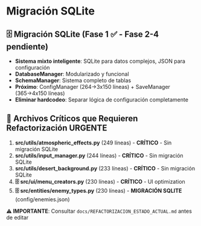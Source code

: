 # Migración SQLite

## 🗄️ **Migración SQLite** (Fase 1 ✅ - Fase 2-4 pendiente)
- **Sistema mixto inteligente**: SQLite para datos complejos, JSON para configuración
- **DatabaseManager**: Modularizado y funcional
- **SchemaManager**: Sistema completo de tablas
- **Próximo**: ConfigManager (264→3x150 líneas) + SaveManager (365→4x150 líneas)
- **Eliminar hardcodeo**: Separar lógica de configuración completamente

## 🚨 **Archivos Críticos que Requieren Refactorización URGENTE**
1. **src/utils/atmospheric_effects.py** (249 líneas) - **CRÍTICO** - Sin migración SQLite
2. **src/utils/input_manager.py** (244 líneas) - **CRÍTICO** - Sin migración SQLite
3. **src/utils/desert_background.py** (233 líneas) - **CRÍTICO** - Sin migración SQLite
4. **🗄️ src/ui/menu_creators.py** (230 líneas) - **CRÍTICO** - UI optimization
5. **🗄️ src/entities/enemy_types.py** (230 líneas) - **MIGRACIÓN SQLITE** (config/enemies.json)

**⚠️ IMPORTANTE**: Consultar `docs/REFACTORIZACION_ESTADO_ACTUAL.md` antes de editar
